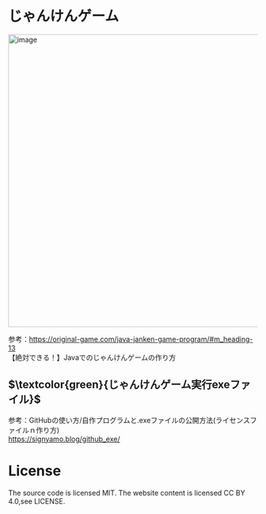 # じゃんけんゲーム
<img width="784" height="592" alt="image" src="https://github.com/user-attachments/assets/f35d0738-adf5-46df-b3de-3f8795792fa8" />


参考：https://original-game.com/java-janken-game-program/#m_heading-13<br/>
【絶対できる！】Javaでのじゃんけんゲームの作り方<br/>

## $\textcolor{green}{じゃんけんゲーム実行exeファイル}$
参考：GitHubの使い方/自作プログラムと.exeファイルの公開方法(ライセンスファイルｎ作り方)<br/>
<a href="https://signyamo.blog/github_exe/">https://signyamo.blog/github_exe/</a>


# License
The source code is licensed MIT. The website content is licensed CC BY 4.0,see LICENSE.
